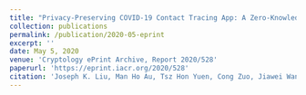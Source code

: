 ```yaml
---
title: "Privacy-Preserving COVID-19 Contact Tracing App: A Zero-Knowledge Proof Approach."
collection: publications
permalink: /publication/2020-05-eprint
excerpt: ''
date: May 5, 2020
venue: 'Cryptology ePrint Archive, Report 2020/528'
paperurl: 'https://eprint.iacr.org/2020/528'
citation: 'Joseph K. Liu, Man Ho Au, Tsz Hon Yuen, Cong Zuo, Jiawei Wang, Amin Sakzad, Xiapu Luo, Li Li: Privacy-Preserving COVID-19 Contact Tracing App: A Zero-Knowledge Proof Approach. Cryptology ePrint Archive, Report 2020/528, 2020.'
---
```


